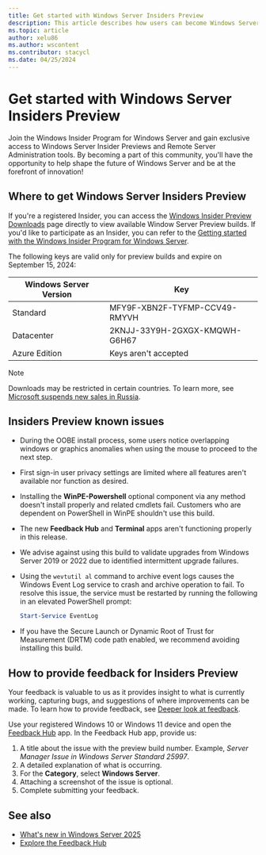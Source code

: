 ```yaml
---
title: Get started with Windows Server Insiders Preview
description: This article describes how users can become Windows Server Insiders members and test Windows Server Insiders Preview release builds.
ms.topic: article
author: xelu86
ms.author: wscontent
ms.contributor: stacycl
ms.date: 04/25/2024
---
```


# Get started with Windows Server Insiders Preview

Join the Windows Insider Program for Windows Server and gain exclusive access to Windows Server Insider Previews and Remote Server Administration tools. By becoming a part of this community, you'll have the opportunity to help shape the future of Windows Server and be at the forefront of innovation!

## Where to get Windows Server Insiders Preview

If you're a registered Insider, you can access the [Windows Insider Preview Downloads](https://www.microsoft.com/en-us/software-download/windowsinsiderpreviewserver) page directly to view available Window Server Preview builds. If you'd like to participate as an Insider, you can refer to the [Getting started with the Windows Insider Program for Windows Server](https://www.microsoft.com/windowsinsider/for-business-getting-started-server).

The following keys are valid only for preview builds and expire on September 15, 2024:

|Windows Server Version|Key|
|-|-|
|Standard|MFY9F-XBN2F-TYFMP-CCV49-RMYVH|
|Datacenter|2KNJJ-33Y9H-2GXGX-KMQWH-G6H67|
|Azure Edition|Keys aren't accepted|

> [!NOTE]
> Downloads may be restricted in certain countries. To learn more, see [Microsoft suspends new sales in Russia](https://blogs.microsoft.com/on-the-issues/2022/03/04/microsoft-suspends-russia-sales-ukraine-conflict/).

## Insiders Preview known issues

- During the OOBE install process, some users notice overlapping windows or graphics anomalies when using the mouse to proceed to the next step.

- First sign-in user privacy settings are limited where all features aren't available nor function as desired.

- Installing the **WinPE-Powershell** optional component via any method doesn't install properly and related cmdlets fail. Customers who are dependent on PowerShell in WinPE shouldn't use this build.

- The new **Feedback Hub** and **Terminal** apps aren't functioning properly in this release.

- We advise against using this build to validate upgrades from Windows Server 2019 or 2022 due to identified intermittent upgrade failures.

- Using the `wevtutil al` command to archive event logs causes the Windows Event Log service to crash and archive operation to fail. To resolve this issue, the service must be restarted by running the following in an elevated PowerShell prompt:

  ```powershell
  Start-Service EventLog
  ```

- If you have the Secure Launch or Dynamic Root of Trust for Measurement (DRTM) code path enabled, we recommend avoiding installing this build.

## How to provide feedback for Insiders Preview

Your feedback is valuable to us as it provides insight to what is currently working, capturing bugs, and suggestions of where improvements can be made. To learn how to provide feedback, see [Deeper look at feedback](/windows-insider/feedback).

Use your registered Windows 10 or Windows 11 device and open the [Feedback Hub](https://aka.ms/WIPFeedbackHub) app. In the Feedback Hub app, provide us:

1. A title about the issue with the preview build number. Example, _Server Manager Issue in Windows Server Standard 25997_.
1. A detailed explanation of what is occurring.
1. For the **Category**, select **Windows Server**.
1. Attaching a screenshot of the issue is optional.
1. Complete submitting your feedback.

## See also

- [What's new in Windows Server 2025](whats-new-windows-server-2025.md)
- [Explore the Feedback Hub](/windows-insider/feedback-hub/feedback-hub-app)
